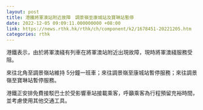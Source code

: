 ```yaml
---
layout: post
title: 港鐵將軍澳站附近故障　調景嶺至康城站及寶琳站暫停
date: 2022-12-05 09:09:11.000000000 +08:00
link: https://news.rthk.hk/rthk/ch/component/k2/1678451-20221205.htm
categories: rthk
---
```


港鐵表示，由於將軍澳綫有列車在將軍澳站附近出現故障，現時將軍澳綫服務受阻。

來往北角至調景嶺站維持 5分鐘一班車；來往調景嶺至康城站暫停服務；來往調景嶺至寶琳站暫停服務。

港鐵正安排免費接駁巴士於受影響車站接載乘客，呼籲乘客為行程預留充裕時間，並考慮使用其他交通工具。
